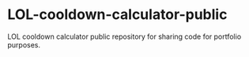 # LOL-cooldown-calculator-public
LOL cooldown calculator public repository for sharing code for portfolio purposes.
